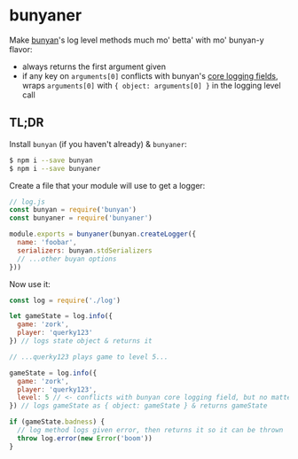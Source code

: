 # bunyaner
Make [bunyan](https://www.npmjs.com/package/bunyan)'s log level methods much mo' betta' with mo' bunyan-y flavor:

* always returns the first argument given
* if any key on `arguments[0]` conflicts with bunyan's [core logging fields](https://github.com/trentm/node-bunyan#core-fields), wraps `arguments[0]` with `{ object: arguments[0] }` in the logging level call

## TL;DR
Install `bunyan` (if you haven't already) & `bunyaner`:
```bash
$ npm i --save bunyan
$ npm i --save bunyaner
```
Create a file that your module will use to get a logger:
```javascript
// log.js
const bunyan = require('bunyan')
const bunyaner = require('bunyaner')

module.exports = bunyaner(bunyan.createLogger({
  name: 'foobar',
  serializers: bunyan.stdSerializers
  // ...other buyan options
}))
```
Now use it:
```javascript
const log = require('./log')

let gameState = log.info({
  game: 'zork',
  player: 'querky123'
}) // logs state object & returns it

// ...querky123 plays game to level 5...

gameState = log.info({
  game: 'zork',
  player: 'querky123',
  level: 5 // <- conflicts with bunyan core logging field, but no matter!
}) // logs gameState as { object: gameState } & returns gameState

if (gameState.badness) {
  // log method logs given error, then returns it so it can be thrown
  throw log.error(new Error('boom'))
}
```
